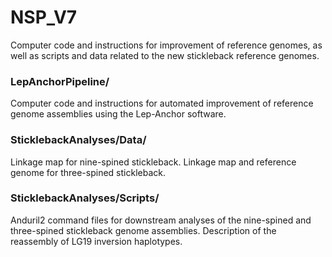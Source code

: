 # NSP_V7

Computer code and instructions for improvement of reference genomes, as well as scripts and data related to the new stickleback reference genomes.

### LepAnchorPipeline/

Computer code and instructions for automated improvement of reference genome assemblies using the Lep-Anchor software.

### SticklebackAnalyses/Data/

Linkage map for nine-spined stickleback. Linkage map and reference genome for three-spined stickleback.

### SticklebackAnalyses/Scripts/

Anduril2 command files for downstream analyses of the nine-spined and three-spined stickleback genome assemblies. Description of the reassembly of LG19 inversion haplotypes.
